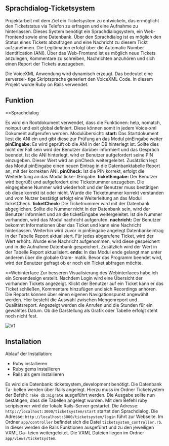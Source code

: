 Sprachdialog-Ticketsystem
----------------------------

Projektarbeit mit dem Ziel ein Ticketsystem zu entwickeln, das ermöglicht den Ticketstatus via Telefon zu erfragen und eine Aufnahme zu hinterlassen. Dieses System benötigt ein Sprachdialogsystem, ein Web-Frontend sowie eine Datenbank. Über den Sprachdialog ist es möglich den Status eines Tickets abzufragen und eine Nachricht zu diesem Tickt aufzunehmen. Die Legitimation erfolgt über die Automatic Number Identification (ANI).
Über das Web-Frontend ist es möglich neue Tickets anzulegen, Kommentare zu
schreiben, Nachrichten anzuhören und sich einen Report der Tickets auszugeben.

Die VoiceXML Anwendung wird dynamisch erzeugt. Das bedeutet eine serversei-
tige Skriptsprache generiert den VoiceXML Code. In diesem Projekt wurde Ruby
on Rails verwendet.

Funktion
--------
==Sprachdialog

Es wird ein Rootdokument verwendet, dass die Funktionen: help, nomatch, noinput und exit global definiert. Diese können somit in jedem Voice-xml Dokument aufgerufen werden. 
Modulübersicht:
**start:** Das Startdokument liest die ANI ein und gibt diese zur Prüfung an das
Modul pinEingabe weiter
**pinEingabe:** Es wird geprüft ob die ANI in der DB hinterlegt ist. Sollte dies
nicht der Fall sein wird der Benutzer darüber informiert und das Gespräch
beendet. Ist die ANI hinterlegt, wird er Benutzer aufgefordert seine PIN
einzugeben. Dieser Wert wird an pinCheck weitergeleitet. Zusätzlich legt das
Modul pinEingabe einen neuen Eintrag in die Datenbanktabelle Report an,
mit der korrekten ANI.
**pinCheck:** Ist die PIN korrekt, erfolgt die Weiterleitung an das Modul ticke-
tEingabe.
**ticketEingabe:** Der Benutzer wird begrüßt und aufgefordert eine Ticketnummer
anzugeben. Die eingegebene Nummer wird wiederholt und der Benutzer muss
bestätigen ob diese korrekt ist oder nicht. Wurde die Ticketnummer korrekt
verstanden und vom Nutzer bestätigt erfolgt eine Weiterleitung an das Modul
ticketCheck.
**ticketCheck:** Die Ticketnummer wird mit der Datenbank abgeglichen. Sollte die
Nummer nicht in der Datenbank sein, wird der Benutzer informiert und an
die ticketEingabe weitergeleitet. Ist die Nummer vorhanden, wird das Modul
nachricht aufgerufen.
**nachricht:** Der Benutzer bekommt Informationen über das Ticket und kann
eine Nachricht hinterlassen. Weiterhin wird zuvor in pinEingabe angelegt
Datenbankeintrag in der Tabelle Report aktualisiert. Für jedes abgerufene
Ticket, wird der Wert erhöht. Wurde eine Nachricht aufgenommen, wird diese
gespeichert und in die Aufnahme Datenbank gespeichert. Zusätzlich wird der
Wert in der Tabelle Report aktualisiert.
**ende:** In das Modul ende gelangt man unter anderem über die globale Gram-
matik. Bevor das Programm beendet wird, wird der Benutzer gefragt ob er
noch ein Ticket abfragen möchte.

==Webinterface
Zur besseren Visualisierung des Webinterfaces habe ich ein Screendesign erstellt. Nachdem Login wird eine Übersicht der vorhanden Tickets
angezeigt. Klickt der Benutzer auf ein Ticket kann er das Ticket schließen, Kommentare hinzufügen und sich Recordings anhören. Die Reports können über einen eigenen Navigationspunkt angewählt werden. Hier besteht die Auswahl zwischen Mengenreport und Qualitätsreport. Angezeigt werden die Anrufen und die Stunden für ein gewähltes Datum. Ob die Darstellung als Grafik oder Tabelle erfolgt steht noch nicht fest.

![V1](http://documentup.com/images/v1.png)


Installation
-------------

Ablauf der Installation:
* Ruby installieren
* Ruby gems installieren
* Rails als gem installieren

Es wird die Datenbank: ticketsystem_development benötigt. Die Datenbank Ta-
bellen werden über Rails angelegt. Hierzu muss im Ordner Ticketsystem der Befehl: `rake db:migrate` ausgeführt werden. Die Ausgabe sollte nun bestätigen, dass die Tabellen angelegt wurden. Mit dem Befehl ruby scriptserver wird der lokale Rails-Server gestartet.
Die Adresse: `http://localhost:3000/ticketsystem/start` startet den Sprachdialog.
Die Adresse: `http://localhost:3000/ticketsystem/login` führt zur Webseite.
Im Ordner `app/controller` befindet sich die Datei `ticketsystem_controller.rb`. In
dieser werden die Rails Funktionen ausgeführt und zu den jeweiligen VXML Da-
teien weitergeleitet.
Die VXML Dateien liegen im Ordner `app/views/ticketsystem`.

